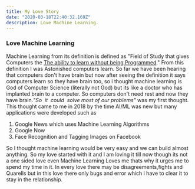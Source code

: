 ```yaml
---
title: My Love Story
date: "2020-03-18T22:40:32.169Z"
description: Love Machine Learning.
---
```


### Love Machine Learning

Machine Learning from its definition is defined as "Field of Study that gives Computers the <u>The ability to learn without being Programmed</u>."
From this definition I was Astonished computers learn.
So far we have been hearing that computers don't have brain but now after seeing the definition it says computers learn so they have brain too, so i thought machine learning is God of Computer Science (literally not God) but its like a doctor who has implanted brain to a computer. So computers don't need rest and now they have brain.<i>"So &nbsp;it&nbsp; could &nbsp;solve most of our problems"</i> was my first thought. This thought came to me in 2018 by the time AI/ML was new but many applications were developed such as

<ol>
  <li> Google News which uses Machine Learning Algorithms </li>
  <li>Google Now</li>
  <li>Face Recognition and Tagging Images on Facebook </li>
</ol>
So I thought machine learning would be very easy and we can build almost anything.
So my love started with it and I am loving it till now though its not a one sided love even Machine Learning Loves me thats why it urges me to spend my time in it. In every love there may be disagreements,fights and Quarells but in this love there only bugs and error which i have to clear it to stay in the relationship.

